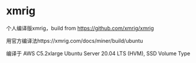 # xmrig
个人编译版xmrig，build from https://github.com/xmrig/xmrig

用官方编译法https://xmrig.com/docs/miner/build/ubuntu

编译于 AWS C5.2xlarge Ubuntu Server 20.04 LTS (HVM), SSD Volume Type
